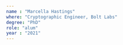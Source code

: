 ```yaml
---
name : "Marcella Hastings"
where: "Cryptographic Engineer, Bolt Labs"
degree: "PhD"
role: "alum"
year : "2021"
---
```

